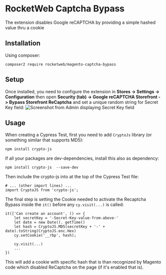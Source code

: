# RocketWeb Captcha Bypass
The extension disables Google reCAPTCHA by providing a simple hashed value thru a cookie

## Installation
Using composer:
```
composer2 require rocketweb/magento-captcha-bypass
```

## Setup
Once installed, you need to configure the extension in 
**Stores -> Settings -> Configuration** then open **Security (tab)
-> Google reCAPTCHA Storefront -> Bypass Storefront ReCaptcha** and set a unique
random string for Secret Key field:
![Screenshot from Admin displaying Secret Key field](https://user-images.githubusercontent.com/9031414/250605077-4fc259d6-3f7a-4001-8154-4ca4893d7eb8.png)

## Usage
When creating a Cypress Test, first you need to add ``CryptoJs`` library (or something similar that supports MD5):
```
npm install crypto-js
```
If all your packages are dev-dependencies, install this also as dependency:
```
npm install crypto-js  --save-dev
```
Then include the crypto-js into at the top of the Cypress Test file:
```
# ... (other import lines) ...
import CryptoJS from 'crypto-js';
```
The final step is setting the Cookie needed to activate the Recaptcha Bypass 
inside the `it()` before any `cy.visit(...)` is called:
```
it(['Can create an account', () => {
    let secretKey = '-Secret-Key-value-from-above-'
    let date = new Date(). getTime()
    let hash = CryptoJS.MD5(secretKey + '-' + date).toString(CryptoJS.enc.Hex)
    cy.setCookie('__rbp', hash);

    cy.visit(...)
    ...
})
```

This will add a cookie with specific hash that is than recognized by Magento code
which disabled ReCaptcha on the page (if it's enabled that is).
